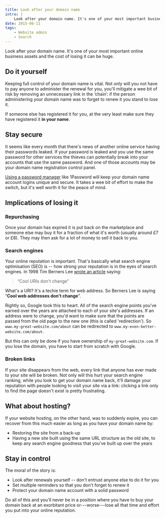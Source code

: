 ```yaml
---
title: Look after your domain name
intro: |
    Look after your domain name. It's one of your most important business assets and the cost of losing it can be huge.
date: 2015-06-11
tags:
    - Website admin
    - Search
---
```


Look after your domain name. It's one of your most important online business assets and the cost of losing it can be huge.


## Do it yourself

Keeping full control of your domain name is vital. Not only will you not have to pay anyone to administer the renewal for you, you'll mitigate a wee bit of risk by removing an unnecessary link in the ‘chain’: if the person administering your domain name was to forget to renew it you stand to lose it.

If someone else has registered it for you, at the very least make sure they have registered it **in your name**.


## Stay secure

It seems like every month that there's news of another online service having their passwords leaked. If your password is leaked and you use the same password for other services the thieves can potentially break into your accounts that use the same password. And one of those accounts may be your domain name registration control panel.

[Using a password manager](/resources/password-security) like 1Password will keep your domain name account logins unique and secure. It takes a wee bit of effort to make the switch, but it's well worth it for the peace of mind.


## Implications of losing it

### Repurchasing

Once your domain has expired it is put back on the marketplace and someone else may buy it for a fraction of what it's worth (usually around £7 or £8). They may then ask for a lot of money to sell it back to you.

### Search engines

Your online reputation is important. That's basically what search engine optimisation (SEO) is -- how strong your reputation is in the eyes of search engines. In 1998 Tim Berners Lee [wrote an article](https://www.w3.org/Provider/Style/URI.html) saying:

> “Cool URIs don't change”

What's a URI? It's a techie term for web address. So Berners Lee is saying “**Cool web addresses don't change**”.

Rightly so, Google took this to heart. All of the search engine points you've earned over the years are attached to each of your site's addresses. If an address were to change, you'd want to make sure that the points are passed from the old page to the new one (this is called 'redirection'). So `www.my-great-website.com/about` can be redirected to `www.my-even-better-website.com/about`.

But this can only be done if you have ownership of `my-great-website.com`. If you lose the domain, you have to start from scratch with Google.

### Broken links

If your site disappears from the web, every link that anyone has ever made to your site will be broken. Not only will this hurt your search engine ranking, while you look to get your domain name back, it'll damage your reputation with people looking to visit your site via a link: clicking a link only to find the page doesn't exist is pretty frustrating.


## What about hosting?

If your website hosting, on the other hand, was to suddenly expire, you can recover from this much easier as long as you have your domain name by:

- Restoring the site from a back-up
- Having a new site built using the same URL structure as the old site, to keep any search engine goodness that you’ve built up over the years


## Stay in control

The moral of the story is:

- Look after renewals yourself -- don't entrust anyone else to do it for you
- Set multiple reminders so that you don't forget to renew it
- Protect your domain name account with a solid password

Do all of this and you'll never be in a position where you have to buy your domain back at an exorbitant price or---worse---lose all that time and effort you put into your online reputation.

